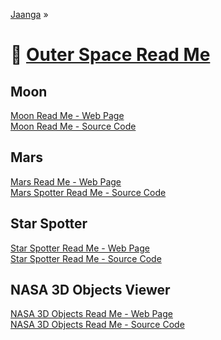 [Jaanga]( http://jaanga.github.io ) &raquo; 

🔭 [Outer Space Read Me]( index.html )
===



## Moon

[Moon Read Me - Web Page]( http://jaanga.github.io/moon/ )  
[Moon Read Me - Source Code]( https://github.com/jaanga/moon/ )  


## Mars

[Mars Read Me - Web Page]( http://jaanga.github.io/outer-space/mars )  
[Mars Spotter Read Me - Source Code]( https://github.com/jaanga/outer-space/ )  


## Star Spotter

[Star Spotter Read Me - Web Page]( http://jaanga.github.io/outer-space/star-spotter )  
[Star Spotter Read Me - Source Code]( https://github.com/jaanga/outer-space/ )  


## NASA 3D Objects Viewer

[NASA 3D Objects Read Me - Web Page]( http://jaanga.github.io/outer-space/nasa-3d-objects=viewer )  
[NASA 3D Objects Read Me - Source Code]( https://github.com/jaanga/outer-space/ )  

